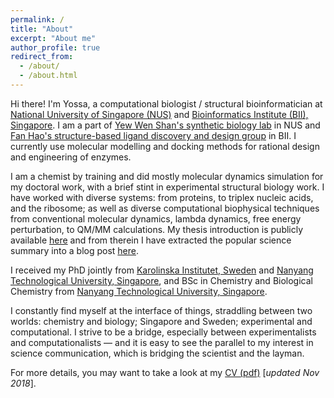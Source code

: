 ```yaml
---
permalink: /
title: "About"
excerpt: "About me"
author_profile: true
redirect_from: 
  - /about/
  - /about.html
---
```


Hi there! I'm Yossa, a computational biologist / structural bioinformatician at [National University of Singapore (NUS)](nus.edu.sg) and [Bioinformatics Institute (BII), Singapore](http://www.bii.a-star.edu.sg/). I am a part of [Yew Wen Shan's synthetic biology lab](https://bch.nus.edu.sg/pi/bchyws/) in NUS and [Fan Hao's structure-based ligand discovery and design group](http://www.bii.a-star.edu.sg/research/bmad/sldd.php) in BII. I currently use molecular modelling and docking methods for rational design and engineering of enzymes.

I am a chemist by training and did mostly molecular dynamics simulation for my doctoral work, with a brief stint in experimental structural biology work. I have worked with diverse systems: from proteins, to triplex nucleic acids, and the ribosome; as well as diverse computational biophysical techniques from conventional molecular dynamics, lambda dynamics, free energy perturbation, to QM/MM calculations. My thesis introduction is publicly available [here](https://openarchive.ki.se/xmlui/handle/10616/46043) and from therein I have extracted the popular science summary into a blog post [here](https://researcherblogski.wordpress.com/2017/12/08/8-postdoctoral/).

I received my PhD jointly from [Karolinska Institutet, Sweden](https://ki.se) and [Nanyang Technological University, Singapore](http://ntu.edu.sg), and BSc in Chemistry and Biological Chemistry from [Nanyang Technological University, Singapore](http://ntu.edu.sg).

I constantly find myself at the interface of things, straddling between two worlds: chemistry and biology; Singapore and Sweden; experimental and computational. I strive to be a bridge, especially between experimentalists and computationalists — and it is easy to see the parallel to my interest in science communication, which is bridging the scientist and the layman.

For more details, you may want to take a look at my [CV (pdf)](https://yossadh.github.io/files/cv_public.pdf) [_updated Nov 2018_].
